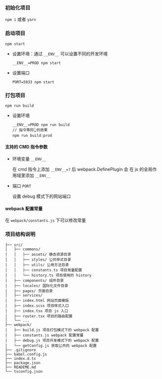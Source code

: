 ### 初始化项目 

`npm i` 或者 `yarn`

### 启动项目 

`npm start` 

- 设置环境：通过 `__ENV__` 可以设置不同的开发环境
  ```
  __ENV__=PROD npm start
  ```
- 设置端口
  ```
  PORT=5033 npm start
  ```

### 打包项目 

`npm run build`

- 设置环境
  ```
  __ENV__=PROD npm run build
  // 指令等同👆的效果
  npm run build:prod
  ```

#### 支持的 CMD 指令参数

- 环境变量 `__ENV__`
  
  在 cmd 指令上添加 `__ENV__=?` 后 webpack.DefinePlugin 会 在 js 的全局作用域里添加 `__ENV__` 

- 端口 `PORT`

  设置 debug 模式下的网站端口  

#### webpack 配置常量

在 `webpack/constants.js` 下可以修改常量

### 项目结构说明

```
├── src/
│   ├── commons/ 
│   │   ├── assets/ 静态资源目录
│   │   ├── styles/ 公共样式目录
│   │   ├── utils/ 公用方法目录
│   │   ├── constants.ts 项目常量配置
│   │   └── history.ts 项目使用的 history
│   ├── components/ 组件目录
│   ├── locales/ 国际化文件目录
│   ├── pages/ 页面目录
│   ├── services/ 
│   ├── index.html 网站页面模版
│   ├── index.scss 项目样式入口
│   ├── index.tsx 项目 js 入口
│   ├── router.tsx 项目的路由配置
│   └── ...
├── webpack/
│   ├── build.js 项目打包模式下的 webpack 配置
│   ├── constants.js webpack 配置常量
│   ├── debug.js 项目开发模式下的 webpack 配置
│   └── getConfig.js 获取公共的 webpack 配置
├── .gitignore
├── babel.config.js
├── index.d.ts
├── package.json
├── READEME.md
└── tsconfig.json
```
